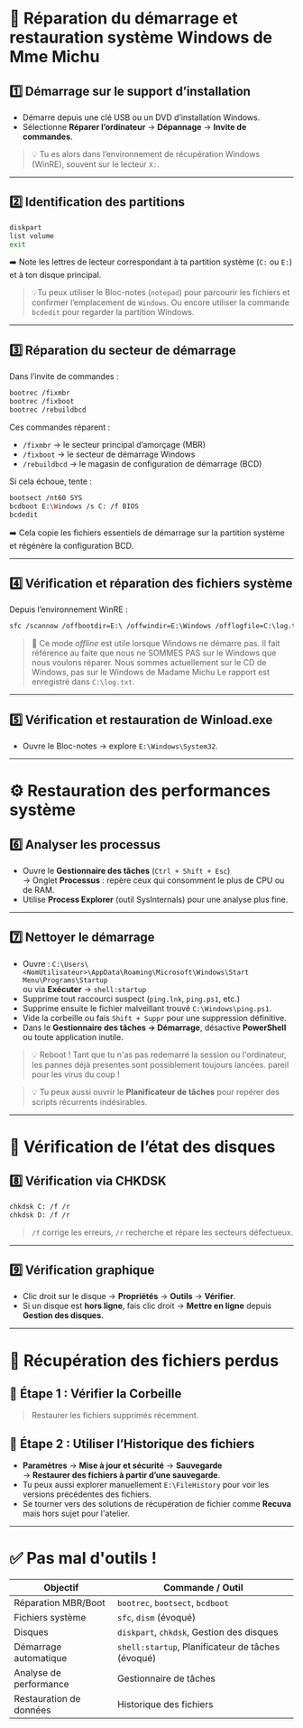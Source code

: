 # 🧩 Réparation du démarrage et restauration système Windows de Mme Michu

## 1️⃣ Démarrage sur le support d’installation
- Démarre depuis une clé USB ou un DVD d’installation Windows.
- Sélectionne **Réparer l’ordinateur** → **Dépannage** → **Invite de commandes**.
> 💡 Tu es alors dans l’environnement de récupération Windows (WinRE), souvent sur le lecteur `X:`.

---

## 2️⃣ Identification des partitions
```bash
diskpart
list volume
exit
```
➡️ Note les lettres de lecteur correspondant à ta partition système (`C:` ou `E:`) et à ton disque principal.  
> 💡Tu peux utiliser le Bloc-notes (`notepad`) pour parcourir les fichiers et confirmer l’emplacement de `Windows`.
> Ou encore utiliser la commande `bcdedit` pour regarder la partition Windows.

---

## 3️⃣ Réparation du secteur de démarrage
Dans l’invite de commandes :
```bash
bootrec /fixmbr
bootrec /fixboot
bootrec /rebuildbcd
```
Ces commandes réparent :
- `/fixmbr` → le secteur principal d’amorçage (MBR)
- `/fixboot` → le secteur de démarrage Windows
- `/rebuildbcd` → le magasin de configuration de démarrage (BCD)

Si cela échoue, tente :
```bash
bootsect /nt60 SYS
bcdboot E:\Windows /s C: /f BIOS
bcdedit
```
➡️ Cela copie les fichiers essentiels de démarrage sur la partition système et régénère la configuration BCD.

---

## 4️⃣ Vérification et réparation des fichiers système
Depuis l’environnement WinRE :
```bash
sfc /scannow /offbootdir=E:\ /offwindir=E:\Windows /offlogfile=C:\log.txt
```
> 🔎 Ce mode *offline* est utile lorsque Windows ne démarre pas.  Il fait référence au faite que nous ne SOMMES PAS sur le Windows que nous voulons réparer. Nous sommes actuellement sur le CD de Windows, pas sur le Windows de Madame Michu
Le rapport est enregistré dans `C:\log.txt`.

---

## 5️⃣ Vérification et restauration de Winload.exe
- Ouvre le Bloc-notes → explore `E:\Windows\System32`.

---

# ⚙️ Restauration des performances système

## 6️⃣ Analyser les processus
- Ouvre le **Gestionnaire des tâches** (`Ctrl + Shift + Esc`)  
  → Onglet **Processus** : repère ceux qui consomment le plus de CPU ou de RAM.
- Utilise **Process Explorer** (outil SysInternals) pour une analyse plus fine.

---

## 7️⃣ Nettoyer le démarrage
- Ouvre :
  `C:\Users\<NomUtilisateur>\AppData\Roaming\Microsoft\Windows\Start Menu\Programs\Startup`  
  ou via **Exécuter** → `shell:startup`
- Supprime tout raccourci suspect (`ping.lnk`, `ping.ps1`, etc.)
- Supprime ensuite le fichier malveillant trouvé `C:\Windows\ping.ps1`.
- Vide la corbeille ou fais `Shift + Suppr` pour une suppression définitive.
- Dans le **Gestionnaire des tâches → Démarrage**, désactive **PowerShell** ou toute application inutile.
> 💡 Reboot ! Tant que tu n'as pas redemarré la session ou l'ordinateur, les pannes déjà presentes sont possiblement toujours lancées. pareil pour les virus du coup !

> 💡 Tu peux aussi ouvrir le **Planificateur de tâches** pour repérer des scripts récurrents indésirables.

---

# 💽 Vérification de l’état des disques

## 8️⃣ Vérification via CHKDSK
```bash
chkdsk C: /f /r
chkdsk D: /f /r
```
> `/f` corrige les erreurs, `/r` recherche et répare les secteurs défectueux.

---

## 9️⃣ Vérification graphique
- Clic droit sur le disque → **Propriétés** → **Outils** → **Vérifier**.
- Si un disque est **hors ligne**, fais clic droit → **Mettre en ligne** depuis **Gestion des disques**.

---

# 📂 Récupération des fichiers perdus

## 🔹 Étape 1 : Vérifier la Corbeille
> Restaurer les fichiers supprimés récemment.

## 🔹 Étape 2 : Utiliser l’Historique des fichiers
- **Paramètres** → **Mise à jour et sécurité** → **Sauvegarde**  
  → **Restaurer des fichiers à partir d’une sauvegarde**.
- Tu peux aussi explorer manuellement `E:\FileHistory` pour voir les versions précédentes des fichiers.
- Se tourner vers des solutions de récupération de fichier comme **Recuva** mais hors sujet pour l'atelier.

---

# ✅ Pas mal d'outils !

| Objectif | Commande / Outil |
|-----------|------------------|
| Réparation MBR/Boot | `bootrec`, `bootsect`, `bcdboot` |
| Fichiers système | `sfc`, `dism` (évoqué) |
| Disques | `diskpart`, `chkdsk`, Gestion des disques |
| Démarrage automatique | `shell:startup`, Planificateur de tâches (évoqué) |
| Analyse de performance | Gestionnaire de tâches |
| Restauration de données | Historique des fichiers |

